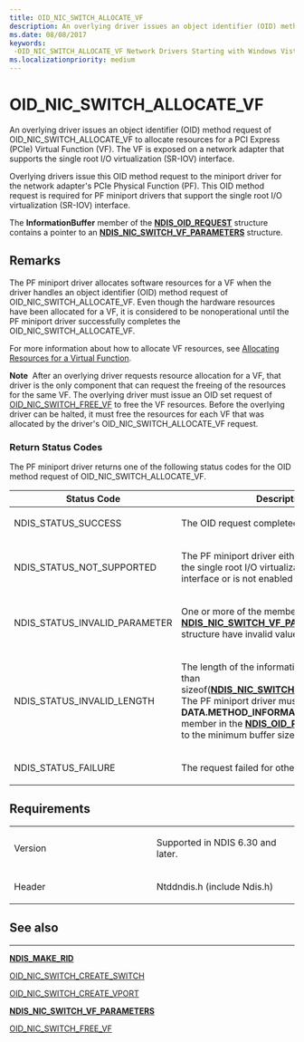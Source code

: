 ```yaml
---
title: OID_NIC_SWITCH_ALLOCATE_VF
description: An overlying driver issues an object identifier (OID) method request of OID_NIC_SWITCH_ALLOCATE_VF to allocate resources for a PCI Express (PCIe) Virtual Function (VF).
ms.date: 08/08/2017
keywords: 
 -OID_NIC_SWITCH_ALLOCATE_VF Network Drivers Starting with Windows Vista
ms.localizationpriority: medium
---
```


# OID\_NIC\_SWITCH\_ALLOCATE\_VF


An overlying driver issues an object identifier (OID) method request of OID\_NIC\_SWITCH\_ALLOCATE\_VF to allocate resources for a PCI Express (PCIe) Virtual Function (VF). The VF is exposed on a network adapter that supports the single root I/O virtualization (SR-IOV) interface.

Overlying drivers issue this OID method request to the miniport driver for the network adapter's PCIe Physical Function (PF). This OID method request is required for PF miniport drivers that support the single root I/O virtualization (SR-IOV) interface.

The **InformationBuffer** member of the [**NDIS\_OID\_REQUEST**](/windows-hardware/drivers/ddi/ndis/ns-ndis-_ndis_oid_request) structure contains a pointer to an [**NDIS\_NIC\_SWITCH\_VF\_PARAMETERS**](/windows-hardware/drivers/ddi/ntddndis/ns-ntddndis-_ndis_nic_switch_vf_parameters) structure.

Remarks
-------

The PF miniport driver allocates software resources for a VF when the driver handles an object identifier (OID) method request of OID\_NIC\_SWITCH\_ALLOCATE\_VF. Even though the hardware resources have been allocated for a VF, it is considered to be nonoperational until the PF miniport driver successfully completes the OID\_NIC\_SWITCH\_ALLOCATE\_VF.

For more information about how to allocate VF resources, see [Allocating Resources for a Virtual Function](./allocating-resources-for-a-virtual-function.md).

**Note**  After an overlying driver requests resource allocation for a VF, that driver is the only component that can request the freeing of the resources for the same VF. The overlying driver must issue an OID set request of [OID\_NIC\_SWITCH\_FREE\_VF](oid-nic-switch-free-vf.md) to free the VF resources. Before the overlying driver can be halted, it must free the resources for each VF that was allocated by the driver's OID\_NIC\_SWITCH\_ALLOCATE\_VF request.

 

### Return Status Codes

The PF miniport driver returns one of the following status codes for the OID method request of OID\_NIC\_SWITCH\_ALLOCATE\_VF.

<table>
<colgroup>
<col width="50%" />
<col width="50%" />
</colgroup>
<thead>
<tr class="header">
<th>Status Code</th>
<th>Description</th>
</tr>
</thead>
<tbody>
<tr class="odd">
<td><p>NDIS_STATUS_SUCCESS</p></td>
<td><p>The OID request completed successfully.</p></td>
</tr>
<tr class="even">
<td><p>NDIS_STATUS_NOT_SUPPORTED</p></td>
<td><p>The PF miniport driver either does not support the single root I/O virtualization (SR-IOV) interface or is not enabled to use the interface.</p></td>
</tr>
<tr class="odd">
<td><p>NDIS_STATUS_INVALID_PARAMETER</p></td>
<td><p>One or more of the members of the <a href="/windows-hardware/drivers/ddi/ntddndis/ns-ntddndis-_ndis_nic_switch_vf_parameters" data-raw-source="[&lt;strong&gt;NDIS_NIC_SWITCH_VF_PARAMETERS&lt;/strong&gt;](/windows-hardware/drivers/ddi/ntddndis/ns-ntddndis-_ndis_nic_switch_vf_parameters)"><strong>NDIS_NIC_SWITCH_VF_PARAMETERS</strong></a> structure have invalid values.</p></td>
</tr>
<tr class="even">
<td><p>NDIS_STATUS_INVALID_LENGTH</p></td>
<td><p>The length of the information buffer is less than sizeof(<a href="/windows-hardware/drivers/ddi/ntddndis/ns-ntddndis-_ndis_nic_switch_vf_parameters" data-raw-source="[&lt;strong&gt;NDIS_NIC_SWITCH_VF_PARAMETERS&lt;/strong&gt;](/windows-hardware/drivers/ddi/ntddndis/ns-ntddndis-_ndis_nic_switch_vf_parameters)"><strong>NDIS_NIC_SWITCH_VF_PARAMETERS</strong></a>). The PF miniport driver must set the <strong>DATA.METHOD_INFORMATION.BytesNeeded</strong> member in the <a href="/windows-hardware/drivers/ddi/ndis/ns-ndis-_ndis_oid_request" data-raw-source="[&lt;strong&gt;NDIS_OID_REQUEST&lt;/strong&gt;](/windows-hardware/drivers/ddi/ndis/ns-ndis-_ndis_oid_request)"><strong>NDIS_OID_REQUEST</strong></a> structure to the minimum buffer size that is required.</p></td>
</tr>
<tr class="odd">
<td><p>NDIS_STATUS_FAILURE</p></td>
<td><p>The request failed for other reasons.</p></td>
</tr>
</tbody>
</table>

 

Requirements
------------

<table>
<colgroup>
<col width="50%" />
<col width="50%" />
</colgroup>
<tbody>
<tr class="odd">
<td><p>Version</p></td>
<td><p>Supported in NDIS 6.30 and later.</p></td>
</tr>
<tr class="even">
<td><p>Header</p></td>
<td>Ntddndis.h (include Ndis.h)</td>
</tr>
</tbody>
</table>

## See also


****
[**NDIS\_MAKE\_RID**](/windows-hardware/drivers/ddi/ndis/nf-ndis-ndis_make_rid)

[OID\_NIC\_SWITCH\_CREATE\_SWITCH](oid-nic-switch-create-switch.md)

[OID\_NIC\_SWITCH\_CREATE\_VPORT](oid-nic-switch-create-vport.md)

[**NDIS\_NIC\_SWITCH\_VF\_PARAMETERS**](/windows-hardware/drivers/ddi/ntddndis/ns-ntddndis-_ndis_nic_switch_vf_parameters)

[OID\_NIC\_SWITCH\_FREE\_VF](oid-nic-switch-free-vf.md)

